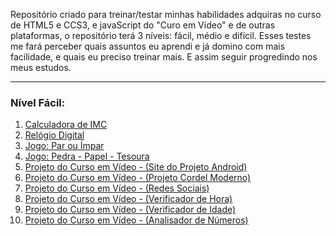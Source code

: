 <p>Repositório criado para treinar/testar minhas habilidades adquiras no curso de HTML5 e CCS3, e javaScript do "Curo em Vídeo" e de outras plataformas, o repositório terá 3 níveis: fácil, médio e difícil. Esses testes me fará perceber quais assuntos eu aprendi e já domino com mais facilidade, e quais eu preciso treinar mais. E assim seguir progredindo nos meus estudos.</p>

<!-- Nível Fácil -->
<hr>
<h3>Nível Fácil:</h3>
<ol>
<li><a href="https://sraraujo.github.io/projetos/facil/calculadora-IMC/" target="_blank" rel="external">Calculadora de IMC</a>
<li><a href="https://sraraujo.github.io/projetos/facil/relogio-digital/" rel="external">Relógio Digital</a>
<li><a href="https://sraraujo.github.io/projetos/facil/impar-par/" target="_blank" rel="external">Jogo: Par ou Ímpar</a>
<li><a href="https://sraraujo.github.io/projetos/facil/pedra-papel-tesoura/" targt="_blank" rel="external">Jogo: Pedra - Papel - Tesoura</a>
<li><a href="https://sraraujo.github.io/projeto-android/#" target="_blank" rel="external">Projeto do Curso em Vídeo - (Site do Projeto Android)</a>
<li><a href="https://sraraujo.github.io/projeto-cordel/" target="_blank" rel="external">Projeto do Curso em Vídeo - (Projeto Cordel Moderno)</a>
<li><a href="https://sraraujo.github.io/redes-sociais/" target="_blank" rel="external">Projeto do Curso em Vídeo - (Redes Sociais)</a>
<li><a href="https://sraraujo.github.io/javascript/aula014/ex01/ex013.html" target="_blank" rel="external">Projeto do Curso em Vídeo - (Verificador de Hora)</a>
<li><a href="https://sraraujo.github.io/javascript/aula014/ex02/index.html" target="_blank" rel="external">Projeto do Curso em Vídeo - (Verificador de Idade)</a>
<li><a href="https://sraraujo.github.io/javascript/aula017/index.html" target="_blank" rel="external">Projeto do Curso em Vídeo - (Analisador de Números)</a>
</ol>

